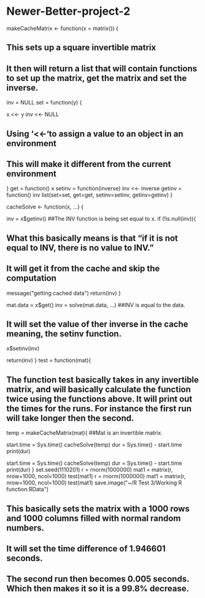 # Newer-Better-project-2
makeCacheMatrix <- function(x = matrix()) {
## This sets up a square invertible matrix
## It then will return a list that will contain functions to set up the matrix, get the matrix and set the inverse.
     
 inv = NULL
 set = function(y) {

     
 
x <<- y
 inv <<- NULL
## Using ‘<<-‘to assign a value to an object in an environment
## This will make it different from the current environment

 }
 get = function() x
 setinv = function(inverse) inv <<- inverse 
 getinv = function() inv
 list(set=set, get=get, setinv=setinv, getinv=getinv)
 }
 
 cacheSolve <- function(x, ...) {
     
 inv = x$getinv()
##The INV function is being set equal to x.
 if (!is.null(inv)){
## What this basically means is that “if it is not equal to INV, there is no value to INV.” 
## It will get it from the cache and skip the computation
 message("getting cached data")
 return(inv)
 }
 
 mat.data = x$get()
 inv = solve(mat.data, ...)
 ##INV is equal to the data.
## It will set the value of ther inverse in the cache meaning, the setinv function.
 x$setinv(inv)

 return(inv)
 }
 test = function(mat){
## The function test basically takes in any invertible matrix, and will basically calculate the function twice using the functions above. It will print out the times for the runs. For instance the first run will take longer then the second.
 temp = makeCacheMatrix(mat){
##Mat is an invertible matrix.
 
 start.time = Sys.time()
 cacheSolve(temp)
 dur = Sys.time() - start.time
 print(dur)
 
 start.time = Sys.time()
 cacheSolve(temp)
 dur = Sys.time() - start.time
 print(dur)
 }
 set.seed(1110201)
 r = rnorm(1000000)
 mat1 = matrix(r, nrow=1000, ncol=1000)
 test(mat1)
 r = rnorm(1000000)
mat1 = matrix(r, nrow=1000, ncol=1000)
 test(mat1)
save.image("~/R Test 3/Working R function.RData")


 

## This basically sets the matrix with  a 1000 rows and 1000 columns filled with normal random numbers.
## It will set the time difference of 1.946601 seconds. 
## The second run then becomes 0.005 seconds. Which then makes it so it is a 99.8% decrease. 
